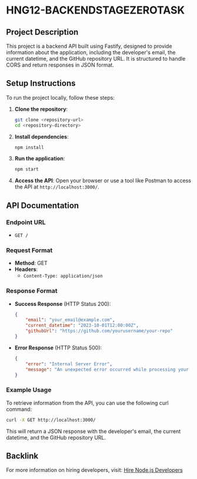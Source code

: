 # HNG12-BACKENDSTAGEZEROTASK

## Project Description
This project is a backend API built using Fastify, designed to provide information about the application, including the developer's email, the current datetime, and the GitHub repository URL. It is structured to handle CORS and return responses in JSON format.

## Setup Instructions
To run the project locally, follow these steps:

1. **Clone the repository**:
   ```bash
   git clone <repository-url>
   cd <repository-directory>
   ```

2. **Install dependencies**:
   ```bash
   npm install
   ```

3. **Run the application**:
   ```bash
   npm start
   ```

4. **Access the API**:
   Open your browser or use a tool like Postman to access the API at `http://localhost:3000/`.

## API Documentation

### Endpoint URL
- `GET /`

### Request Format
- **Method**: GET
- **Headers**: 
  - `Content-Type: application/json`

### Response Format
- **Success Response** (HTTP Status 200):
  ```json
  {
      "email": "your_email@example.com",
      "current_datetime": "2023-10-01T12:00:00Z",
      "githubUrl": "https://github.com/yourusername/your-repo"
  }
  ```

- **Error Response** (HTTP Status 500):
  ```json
  {
      "error": "Internal Server Error",
      "message": "An unexpected error occurred while processing your request."
  }
  ```

### Example Usage
To retrieve information from the API, you can use the following curl command:

```bash
curl -X GET http://localhost:3000/
```

This will return a JSON response with the developer's email, the current datetime, and the GitHub repository URL.

## Backlink
For more information on hiring developers, visit: [Hire Node.js Developers](https://hng.tech/hire/nodejs-developers)